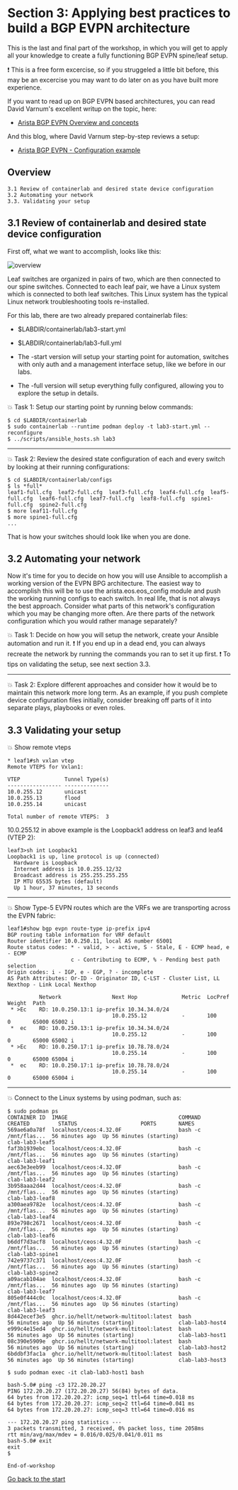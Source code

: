 # Section 3: Applying best practices to build a BGP EVPN architecture
This is the last and final part of the workshop, in which you will get to apply all your knowledge to create a fully functioning BGP EVPN spine/leaf setup.

:exclamation: This is a free form excercise, so if you struggeled a little bit before, this may be an excercise you may want to do later on as you have built more experience.

If you want to read up on BGP EVPN based architectures, you can read David Varnum's excellent writup on the topic, here:
* [Arista BGP EVPN Overview and concepts](https://overlaid.net/2018/08/27/arista-bgp-evpn-overview-and-concepts/)

And this blog, where David Varnum step-by-step reviews a setup:
* [Arista BGP EVPN - Configuration example](https://overlaid.net/2019/01/27/arista-bgp-evpn-configuration-example/)

## Overview
```
3.1 Review of containerlab and desired state device configuration
3.2 Automating your network
3.3. Validating your setup
```

## 3.1 Review of containerlab and desired state device configuration
First off, what we want to accomplish, looks like this:

![overview](overview-evpn-bgp.png)

Leaf switches are organized in pairs of two, which are then connected to our spine switches. Connected to each leaf pair, we have a Linux system which is connected to both leaf switches. This Linux system has the typical Linux network troubleshooting tools re-installed.

For this lab, there are two already prepared containerlab files:
* $LABDIR/containerlab/lab3-start.yml
* $LABDIR/containerlab/lab3-full.yml

* The -start version will setup your starting point for automation, switches with only auth and a management interface setup, like we before in our labs.
* The -full version will setup everything fully configured, allowing you to explore the setup in details.

:boom: Task 1: Setup our starting point by running below commands:
```
$ cd $LABDIR/containerlab
$ sudo containerlab --runtime podman deploy -t lab3-start.yml --reconfigure
$ ../scripts/ansible_hosts.sh lab3
```

---

:boom: Task 2: Review the desired state configuration of each and every switch by looking at their running configurations:
```
$ cd $LABDIR/containerlab/configs
$ ls *full*
leaf1-full.cfg	leaf2-full.cfg	leaf3-full.cfg	leaf4-full.cfg	leaf5-full.cfg	leaf6-full.cfg	leaf7-full.cfg	leaf8-full.cfg	spine1-full.cfg  spine2-full.cfg
$ more leaf11-full.cfg
$ more spine1-full.cfg
...
```

That is how your switches should look like when you are done.

## 3.2 Automating your network
Now it's time for you to decide on how you will use Ansible to accomplish a working version of the EVPN BPG architecture. The easiest way to accomplish this will be to use the arista.eos.eos_config module and push the working running configs to each switch. In real life, that is not always the best approach. Consider what parts of this network's configuration which you may be changing more often. Are there parts of the network configuration which you would rather manage separately? 

:boom: Task 1: Decide on how you will setup the network, create your Ansible automation and run it.
:exclamation: If you end up in a dead end, you can always recreate the network by running the commands you ran to set it up first.
:exclamation: To tips on validating the setup, see next section 3.3.

---

:boom: Task 2: Explore different approaches and consider how it would be to maintain this network more long term. As an example, if you push complete device configuration files initially, consider breaking off parts of it into separate plays, playbooks or even roles.  

## 3.3 Validating your setup

:boom: Show remote vteps

```
* leaf1#sh vxlan vtep
Remote VTEPS for Vxlan1:

VTEP              Tunnel Type(s)
----------------- --------------
10.0.255.12       unicast       
10.0.255.13       flood         
10.0.255.14       unicast       

Total number of remote VTEPS:  3
```

10.0.255.12 in above example is the Loopback1 address on leaf3 and leaf4 (VTEP 2):
```
leaf3>sh int Loopback1
Loopback1 is up, line protocol is up (connected)
  Hardware is Loopback
  Internet address is 10.0.255.12/32
  Broadcast address is 255.255.255.255
  IP MTU 65535 bytes (default)
  Up 1 hour, 37 minutes, 13 seconds
```

---

:boom: Show Type-5 EVPN routes which are the VRFs we are transporting across the EVPN fabric:
```
leaf1#show bgp evpn route-type ip-prefix ipv4
BGP routing table information for VRF default
Router identifier 10.0.250.11, local AS number 65001
Route status codes: * - valid, > - active, S - Stale, E - ECMP head, e - ECMP
                    c - Contributing to ECMP, % - Pending best path selection
Origin codes: i - IGP, e - EGP, ? - incomplete
AS Path Attributes: Or-ID - Originator ID, C-LST - Cluster List, LL Nexthop - Link Local Nexthop

          Network                Next Hop              Metric  LocPref Weight  Path
 * >Ec    RD: 10.0.250.13:1 ip-prefix 10.34.34.0/24
                                 10.0.255.12           -       100     0       65000 65002 i
 *  ec    RD: 10.0.250.13:1 ip-prefix 10.34.34.0/24
                                 10.0.255.12           -       100     0       65000 65002 i
 * >Ec    RD: 10.0.250.17:1 ip-prefix 10.78.78.0/24
                                 10.0.255.14           -       100     0       65000 65004 i
 *  ec    RD: 10.0.250.17:1 ip-prefix 10.78.78.0/24
                                 10.0.255.14           -       100     0       65000 65004 i
``` 

---

:boom: Connect to the Linux systems by using podman, such as:
```
$ sudo podman ps
CONTAINER ID  IMAGE                                   COMMAND               CREATED         STATUS                    PORTS       NAMES
569ae6a0a78f  localhost/ceos:4.32.0F                  bash -c /mnt/flas...  56 minutes ago  Up 56 minutes (starting)              clab-lab3-leaf5
faf3b1939ebc  localhost/ceos:4.32.0F                  bash -c /mnt/flas...  56 minutes ago  Up 56 minutes (starting)              clab-lab3-leaf1
aec63e3eeb99  localhost/ceos:4.32.0F                  bash -c /mnt/flas...  56 minutes ago  Up 56 minutes (starting)              clab-lab3-leaf2
3b958aaa2d44  localhost/ceos:4.32.0F                  bash -c /mnt/flas...  56 minutes ago  Up 56 minutes (starting)              clab-lab3-leaf8
a300aea9782e  localhost/ceos:4.32.0F                  bash -c /mnt/flas...  56 minutes ago  Up 56 minutes (starting)              clab-lab3-leaf4
893e798c2671  localhost/ceos:4.32.0F                  bash -c /mnt/flas...  56 minutes ago  Up 56 minutes (starting)              clab-lab3-leaf6
b6ddf7d3acf8  localhost/ceos:4.32.0F                  bash -c /mnt/flas...  56 minutes ago  Up 56 minutes (starting)              clab-lab3-spine1
742e9737c371  localhost/ceos:4.32.0F                  bash -c /mnt/flas...  56 minutes ago  Up 56 minutes (starting)              clab-lab3-spine2
a09acab104ae  localhost/ceos:4.32.0F                  bash -c /mnt/flas...  56 minutes ago  Up 56 minutes (starting)              clab-lab3-leaf7
805e0f444c0c  localhost/ceos:4.32.0F                  bash -c /mnt/flas...  56 minutes ago  Up 56 minutes (starting)              clab-lab3-leaf3
8d442ecef3e5  ghcr.io/hellt/network-multitool:latest  bash                  56 minutes ago  Up 56 minutes (starting)              clab-lab3-host4
e999c4e15ed4  ghcr.io/hellt/network-multitool:latest  bash                  56 minutes ago  Up 56 minutes (starting)              clab-lab3-host1
08c390e5909e  ghcr.io/hellt/network-multitool:latest  bash                  56 minutes ago  Up 56 minutes (starting)              clab-lab3-host2
6bddbf3fac1a  ghcr.io/hellt/network-multitool:latest  bash                  56 minutes ago  Up 56 minutes (starting)              clab-lab3-host3

$ sudo podman exec -it clab-lab3-host1 bash

bash-5.0# ping -c3 172.20.20.27
PING 172.20.20.27 (172.20.20.27) 56(84) bytes of data.
64 bytes from 172.20.20.27: icmp_seq=1 ttl=64 time=0.018 ms
64 bytes from 172.20.20.27: icmp_seq=2 ttl=64 time=0.041 ms
64 bytes from 172.20.20.27: icmp_seq=3 ttl=64 time=0.016 ms

--- 172.20.20.27 ping statistics ---
3 packets transmitted, 3 received, 0% packet loss, time 2058ms
rtt min/avg/max/mdev = 0.016/0.025/0.041/0.011 ms
bash-5.0# exit
exit
$
```

```
End-of-workshop
```
[Go back to the start](../../README.md)

